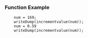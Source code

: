 ### Function Example

```luceescript+trycf
	num = 169;
	writeDump(incrementvalue(num));
	num = 0.59
	writeDump(incrementvalue(num));
```